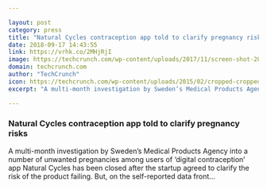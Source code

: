 ```yaml
---

layout: post
category: press
title: "Natural Cycles contraception app told to clarify pregnancy risks"
date: 2018-09-17 14:43:55
link: https://vrhk.co/2MHjRjI
image: https://techcrunch.com/wp-content/uploads/2017/11/screen-shot-2017-11-09-at-12-37-02-am.png?w=712
domain: techcrunch.com
author: "TechCrunch"
icon: https://techcrunch.com/wp-content/uploads/2015/02/cropped-cropped-favicon-gradient.png?w=180
excerpt: "A multi-month investigation by Sweden’s Medical Products Agency into a number of unwanted pregnancies among users of ‘digital contraception’ app Natural Cycles has been closed after the startup agreed to clarify the risk of the product failing. But, on the self-reported data front…"

---
```


### Natural Cycles contraception app told to clarify pregnancy risks

A multi-month investigation by Sweden’s Medical Products Agency into a number of unwanted pregnancies among users of ‘digital contraception’ app Natural Cycles has been closed after the startup agreed to clarify the risk of the product failing. But, on the self-reported data front…